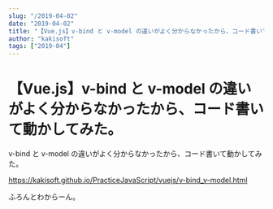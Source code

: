 ```yaml
---
slug: "/2019-04-02"
date: "2019-04-02"
title: "【Vue.js】v-bind と v-model の違いがよく分からなかったから、コード書いて動かしてみた。"
author: "kakisoft"
tags: ["2019-04"]
---
```

# 【Vue.js】v-bind と v-model の違いがよく分からなかったから、コード書いて動かしてみた。

v-bind と v-model の違いがよく分からなかったから、コード書いて動かしてみた。  

<https://kakisoft.github.io/PracticeJavaScript/vuejs/v-bind_v-model.html>  

ふろんとわからーん。  


